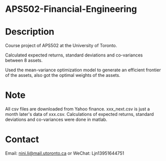# APS502-Financial-Engineering
# Description
Course project of APS502 at the University of Toronto. 

Calculated expected returns, standard deviations and co-variances between 8 assets. 

Used the mean-variance optimization model to generate an efficient frontier of the assets, also got the optimal weights of the assets.

# Note
All csv files are downloaded from Yahoo finance. 
xxx_next.csv is just a month later's data of xxx.csv.
Calculations of expected returns, standard deviations and co-variances were done in matlab.

# Contact
Email: nini.li@mail.utoronto.ca
or WeChat: Ljn13951644751
